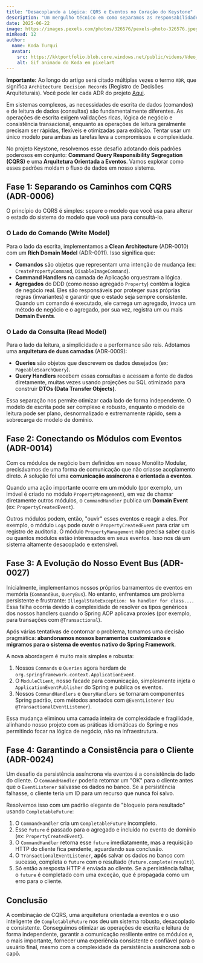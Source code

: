 ```yaml
---
title: "Desacoplando a Lógica: CQRS e Eventos no Coração do Keystone"
description: "Um mergulho técnico em como separamos as responsabilidades de leitura e escrita com CQRS e construímos um sistema reativo e resiliente usando uma arquitetura orientada a eventos, incluindo nossa jornada de um event bus customizado para a solução nativa do Spring."
date: 2025-06-22
image: https://images.pexels.com/photos/326576/pexels-photo-326576.jpeg?auto=compress&cs=tinysrgb&w=1260&h=750&dpr=1
minRead: 12
author:
  name: Koda Turqui
  avatar:
    src: https://kktportfolio.blob.core.windows.net/public/videos/Vdeo_Animado_Pronto-ezgif.com-optimize.gif
    alt: Gif animado do Koda em pixelart
---
```


**Importante:** Ao longo do artigo será citado múltiplas vezes o termo `ADR`, que significa `Architecture Decision Records` (Registro de Decisões Arquiteturais). Você pode ler cada ADR do projeto [Aqui](https://github.com/koda-kaolinite/keystone_api/tree/main/docs/ARCHITECTURE-DESICION-LOG).

Em sistemas complexos, as necessidades de escrita de dados (comandos) e de leitura de dados (consultas) são fundamentalmente diferentes. As operações de escrita exigem validações ricas, lógica de negócio e consistência transacional, enquanto as operações de leitura geralmente precisam ser rápidas, flexíveis e otimizadas para exibição. Tentar usar um único modelo para ambas as tarefas leva a compromissos e complexidade.

No projeto Keystone, resolvemos esse desafio adotando dois padrões poderosos em conjunto: **Command Query Responsibility Segregation (CQRS)** e uma **Arquitetura Orientada a Eventos**. Vamos explorar como esses padrões moldam o fluxo de dados em nosso sistema.

## Fase 1: Separando os Caminhos com CQRS (ADR-0006)

O princípio do CQRS é simples: separe o modelo que você usa para alterar o estado do sistema do modelo que você usa para consultá-lo.

### O Lado do Comando (Write Model)

Para o lado da escrita, implementamos a **Clean Architecture** (ADR-0010) com um **Rich Domain Model** (ADR-0011). Isso significa que:

-   **Comandos** são objetos que representam uma intenção de mudança (ex: `CreatePropertyCommand`, `DisableImageCommand`).
-   **Command Handlers** na camada de Aplicação orquestram a lógica.
-   **Agregados** do DDD (como nosso agregado `Property`) contêm a lógica de negócio real. Eles são responsáveis por proteger suas próprias regras (invariantes) e garantir que o estado seja sempre consistente. Quando um comando é executado, ele carrega um agregado, invoca um método de negócio e o agregado, por sua vez, registra um ou mais **Domain Events**.

### O Lado da Consulta (Read Model)

Para o lado da leitura, a simplicidade e a performance são reis. Adotamos uma **arquitetura de duas camadas** (ADR-0009):

-   **Queries** são objetos que descrevem os dados desejados (ex: `PageableSearchQuery`).
-   **Query Handlers** recebem essas consultas e acessam a fonte de dados diretamente, muitas vezes usando projeções ou SQL otimizado para construir **DTOs (Data Transfer Objects)**.

Essa separação nos permite otimizar cada lado de forma independente. O modelo de escrita pode ser complexo e robusto, enquanto o modelo de leitura pode ser plano, desnormalizado e extremamente rápido, sem a sobrecarga do modelo de domínio.

## Fase 2: Conectando os Módulos com Eventos (ADR-0014)

Com os módulos de negócio bem definidos em nosso Monólito Modular, precisávamos de uma forma de comunicação que não criasse acoplamento direto. A solução foi uma **comunicação assíncrona e orientada a eventos**.

Quando uma ação importante ocorre em um módulo (por exemplo, um imóvel é criado no módulo `PropertyManagement`), em vez de chamar diretamente outros módulos, o `CommandHandler` publica um **Domain Event** (ex: `PropertyCreatedEvent`).

Outros módulos podem, então, "ouvir" esses eventos e reagir a eles. Por exemplo, o módulo `Logs` pode ouvir o `PropertyCreatedEvent` para criar um registro de auditoria. O módulo `PropertyManagement` não precisa saber quais ou quantos módulos estão interessados em seus eventos. Isso nos dá um sistema altamente desacoplado e extensível.

## Fase 3: A Evolução do Nosso Event Bus (ADR-0027)

Inicialmente, implementamos nossos próprios barramentos de eventos em memória (`CommandBus`, `QueryBus`). No entanto, enfrentamos um problema persistente e frustrante: `IllegalStateException: No handler for class...`. Essa falha ocorria devido à complexidade de resolver os tipos genéricos dos nossos handlers quando o Spring AOP aplicava proxies (por exemplo, para transações com `@Transactional`).

Após várias tentativas de contornar o problema, tomamos uma decisão pragmática: **abandonamos nossos barramentos customizados e migramos para o sistema de eventos nativo do Spring Framework**.

A nova abordagem é muito mais simples e robusta:
1.  Nossos `Commands` e `Queries` agora herdam de `org.springframework.context.ApplicationEvent`.
2.  O `ModuleClient`, nosso facade para comunicação, simplesmente injeta o `ApplicationEventPublisher` do Spring e publica os eventos.
3.  Nossos `CommandHandlers` e `QueryHandlers` se tornaram componentes Spring padrão, com métodos anotados com `@EventListener` (ou `@TransactionalEventListener`).

Essa mudança eliminou uma camada inteira de complexidade e fragilidade, alinhando nosso projeto com as práticas idiomáticas do Spring e nos permitindo focar na lógica de negócio, não na infraestrutura.

## Fase 4: Garantindo a Consistência para o Cliente (ADR-0024)

Um desafio da persistência assíncrona via eventos é a consistência do lado do cliente. O `CommandHandler` poderia retornar um "OK" para o cliente antes que o `EventListener` salvasse os dados no banco. Se a persistência falhasse, o cliente teria um ID para um recurso que nunca foi salvo.

Resolvemos isso com um padrão elegante de "bloqueio para resultado" usando `CompletableFuture`:
1.  O `CommandHandler` cria um `CompletableFuture` incompleto.
2.  Esse `future` é passado para o agregado e incluído no evento de domínio (ex: `PropertyCreatedEvent`).
3.  O `CommandHandler` retorna esse `future` imediatamente, mas a requisição HTTP do cliente fica pendente, aguardando sua conclusão.
4.  O `TransactionalEventListener`, **após** salvar os dados no banco com sucesso, completa o `future` com o resultado (`future.complete(result)`).
5.  Só então a resposta HTTP é enviada ao cliente. Se a persistência falhar, o `future` é completado com uma exceção, que é propagada como um erro para o cliente.

## Conclusão

A combinação de CQRS, uma arquitetura orientada a eventos e o uso inteligente de `CompletableFuture` nos deu um sistema robusto, desacoplado e consistente. Conseguimos otimizar as operações de escrita e leitura de forma independente, garantir a comunicação resiliente entre os módulos e, o mais importante, fornecer uma experiência consistente e confiável para o usuário final, mesmo com a complexidade da persistência assíncrona sob o capô.
